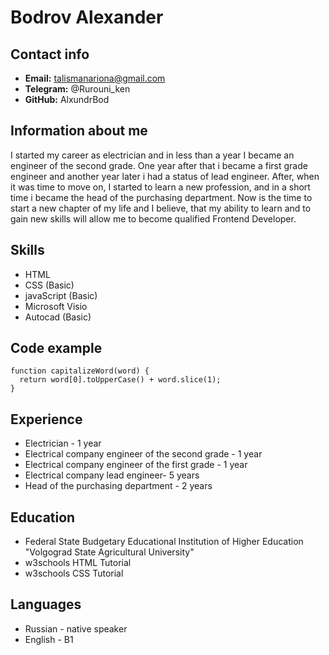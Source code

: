# Bodrov Alexander


## Contact info


+ **Email:** talismanariona@gmail.com
+ **Telegram:** @Rurouni_ken
+ **GitHub:** AlxundrBod


## Information about me


I started my career as electrician and in less than a year I became an engineer of the second grade. One year after that i became  a first grade engineer and another year later i had a status of lead engineer. 
After, when it was time to move on, I started to learn a new profession, and in a short time i became the head of the purchasing department.
Now is the time to start a new chapter of my life and I believe, that my ability to learn and to gain new skills will allow me to become qualified Frontend Developer.


## Skills


+ HTML
+ CSS (Basic)
+ javaScript (Basic)
+ Microsoft Visio
+ Autocad (Basic)


## Code example


```
function capitalizeWord(word) {
  return word[0].toUpperCase() + word.slice(1);
}
```


## Experience


+ Electrician - 1 year
+ Electrical company engineer of the second grade - 1 year
+ Electrical company engineer of the first grade - 1 year
+ Electrical company lead engineer- 5 years
+ Head of the purchasing department - 2 years


## Education


+ Federal State Budgetary Educational Institution of Higher Education "Volgograd State Agricultural University"
+ w3schools HTML Tutorial
+ w3schools CSS Tutorial


## Languages


+ Russian - native speaker
+ English - В1 